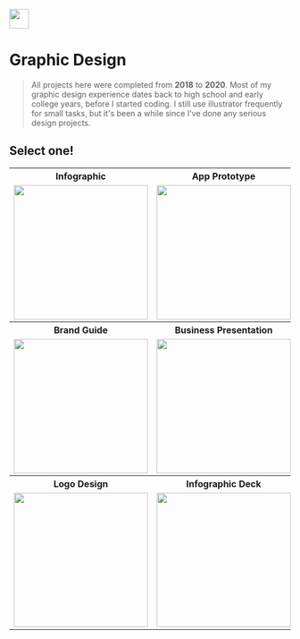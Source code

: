 <a name="top"></a>
[<img src="../Buttons/SVG/back.svg" height="35" width="auto"/>](../README.md/#graphicdesign)
<br>

# Graphic Design

> All projects here were completed from **2018** to **2020**. Most of my graphic design experience dates back to high school and early college years, before I started coding. I still use illustrator frequently for small tasks, but it's been a while since I've done any serious design projects.

## Select one!

<table>
  <tr>
    <th><b>Infographic</b></th>
    <th><b>App Prototype</b></th>
  </tr>
  <tr>
    <td><a href="Infographic.md/#top"><img src="../Buttons/PNG/youtube infographic.png" height="240" width="auto"/></a></td>
    <td><a href="MobileApp.md/#top"><img src="../Buttons/PNG/alphanote.png" height="240" width="auto"/></a></td>
  </tr>
  <tr>
    <th><b>Brand Guide</b></th>
    <th><b>Business Presentation</b></th>
  </tr>
  <tr>
    <td><a href="BrandGuide.md/#top"><img src="../Buttons/PNG/anode.png" height="240" width="auto"/></a></td>
    <td><a href="BusinessPresentation.md/#top"><img src="../Buttons/PNG/efficiency revision.png" height="240" width="auto"/></a></td>
  </tr>
  <tr>
    <th><b>Logo Design</b></th>
    <th><b>Infographic Deck</b></th>
  </tr>
  <tr>
    <td><a href="LogoDesign.md/#top"><img src="../Buttons/PNG/more than a word.png" height="240" width="auto"/></a></td>
    <td><a href="PlasticWasteInfographic.md/#top"><img src="../Buttons/PNG/plastic waste.png" height="240" width="auto"/></a></td>
  </tr>
</table>
